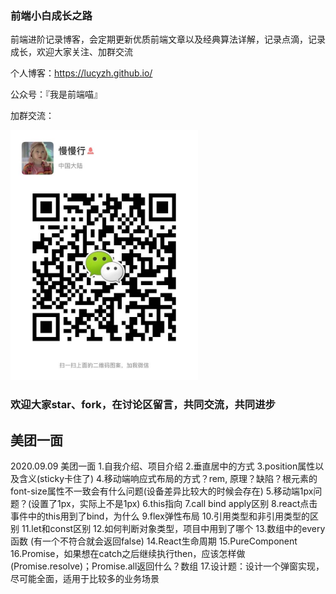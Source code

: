 ### 前端小白成长之路
前端进阶记录博客，会定期更新优质前端文章以及经典算法详解，记录点滴，记录成长，欢迎大家关注、加群交流

个人博客：<a>https://lucyzh.github.io/</a>

公众号：『我是前端喵』

加群交流：

<!-- ![wechatID:a695539](./images/QRcode.jpeg) -->
<img src='./images/QRcode.jpeg' width="300px" height='400px' />


### 欢迎大家star、fork，在讨论区留言，共同交流，共同进步

## 美团一面
2020.09.09 美团一面
1.自我介绍、项目介绍
2.垂直居中的方式
3.position属性以及含义(sticky卡住了)
4.移动端响应式布局的方式？rem, 原理？缺陷？根元素的font-size属性不一致会有什么问题(设备差异比较大的时候会存在)
5.移动端1px问题？(设置了1px，实际上不是1px)
6.this指向
7.call bind apply区别
8.react点击事件中的this用到了bind，为什么
9.flex弹性布局
10.引用类型和非引用类型的区别
11.let和const区别
12.如何判断对象类型，项目中用到了哪个
13.数组中的every函数 (有一个不符合就会返回false)
14.React生命周期
15.PureComponent
16.Promise，如果想在catch之后继续执行then，应该怎样做(Promise.resolve)；Promise.all返回什么？数组
17.设计题：设计一个弹窗实现，尽可能全面，适用于比较多的业务场景



